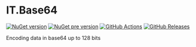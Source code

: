 # IT.Base64
[![NuGet version](https://img.shields.io/nuget/v/IT.Base64.svg)](https://www.nuget.org/packages/IT.Base64)
[![NuGet pre version](https://img.shields.io/nuget/vpre/IT.Base64.svg)](https://www.nuget.org/packages/IT.Base64)
[![GitHub Actions](https://img.shields.io/github/actions/workflow/status/pairbit/IT.Base64/dotnet.yml)](https://github.com/pairbit/IT.Base64/actions)
[![GitHub Releases](https://img.shields.io/github/release/pairbit/IT.Base64.svg)](https://github.com/pairbit/IT.Base64/releases)

Encoding data in base64 up to 128 bits